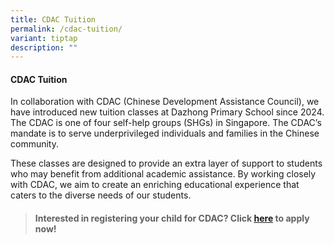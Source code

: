 ```yaml
---
title: CDAC Tuition
permalink: /cdac-tuition/
variant: tiptap
description: ""
---
```

<h4>CDAC Tuition</h4>
<p>In collaboration with CDAC (Chinese Development Assistance Council), we
have introduced new tuition classes at Dazhong Primary School since 2024.
The CDAC is one of four self-help groups (SHGs) in Singapore. The CDAC’s
mandate is to serve underprivileged individuals and families in the Chinese
community.</p>
<p>These classes are designed to provide an extra layer of support to students
who may benefit from additional academic assistance. By working closely
with CDAC, we aim to create an enriching educational experience that caters
to the diverse needs of our students.</p>
<blockquote>
<h4>Interested in registering your child for CDAC? Click <a href="https://www.cdac.org.sg/tuition-programme" rel="noopener nofollow" target="_blank">here</a> to apply now!</h4>
</blockquote>
<p></p>
